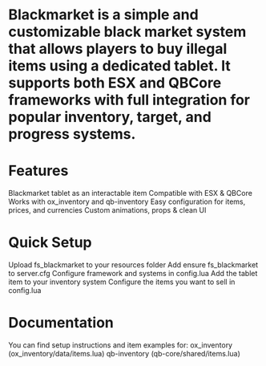 # Blackmarket is a simple and customizable black market system that allows players to buy illegal items using a dedicated tablet. It supports both ESX and QBCore frameworks with full integration for popular inventory, target, and progress systems.

# Features
Blackmarket tablet as an interactable item
Compatible with ESX & QBCore
Works with ox_inventory and qb-inventory
Easy configuration for items, prices, and currencies
Custom animations, props & clean UI

# Quick Setup
Upload fs_blackmarket to your resources folder
Add ensure fs_blackmarket to server.cfg
Configure framework and systems in config.lua
Add the tablet item to your inventory system
Configure the items you want to sell in config.lua

# Documentation
You can find setup instructions and item examples for:
ox_inventory (ox_inventory/data/items.lua)
qb-inventory (qb-core/shared/items.lua)